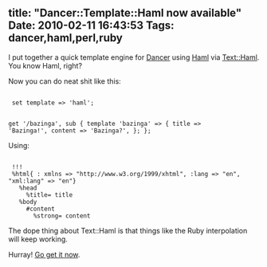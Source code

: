 title: "Dancer::Template::Haml now available"
Date: 2010-02-11 16:43:53
Tags: dancer,haml,perl,ruby
---
I put together a quick template engine for <a href="http://dancer.sukria.net/">Dancer</a> using <a href="http://haml-lang.com">Haml</a> via <a href="http://search.cpan.org/dist/Text-Haml/">Text::Haml</a>. You know Haml, right?

Now you can do neat shit like this:

<code lang="perl">
 set template => 'haml';
 
 get '/bazinga', sub {
        template 'bazinga' => {
                title => 'Bazinga!',
                content => 'Bazinga?',
        };
 };
</code>

Using:

<code lang="ruby">
 !!!
 %html{ : xmlns => "http://www.w3.org/1999/xhtml", :lang => "en", "xml:lang" => "en"}
   %head
     %title= title
   %body
     #content
       %strong= content
</code>

The dope thing about Text::Haml is that things like the Ruby interpolation will keep working.

Hurray! <a href="http://search.cpan.org/dist/Dancer-Template-Haml/">Go get it now</a>.